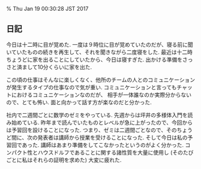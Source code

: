 % Thu Jan 19 00:30:28 JST 2017

## 日記

今日は十二時に目が覚めた.
一度は９時位に目が覚めていたのだが、寝る前に聞いていたものの続きを再生して、それを聞きながら二度寝をした.
最近は十二時ちょうどに家を出ることにしていたから、今日は寝すぎた.
出かける準備をさっさと済まして10分くらいに家を出た.

この頃の仕事はそんなに楽しくなく、他所のチームの人とのコミュニケーションが発生するタイプの仕事なので気が重い.
コミュニケーションと言ってもチャットにおけるコミュニケーションなのだが、
相手が一体誰なのか実際分からないので、とても怖い.
面と向かって話す方が楽なのだと分かった.

社内で二週間ごとに数学のゼミをやっている.
先週からは坪井の多様体入門を読み始めている.
昨年まで読んでいたものとレベルが急に上がったので、今回からは予習回を設けることになった.
つまり、ゼミは二週間ごとなので、そのちょうど間に、次の発表者は講師から授業を受けることになった.
そして今日は私の予習回であった.
講師はあまり準備をしてこなかったというのがよく分かった.
コンパクト性とハウスドルフであることに関する諸性質を大量に使用し
(そのたびごとに私はそれらの証明を求めた)
大変に疲れた.

